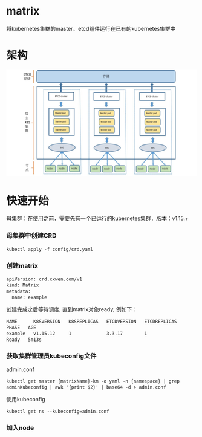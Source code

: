 # matrix

将kubernetes集群的master、etcd组件运行在已有的kubernetes集群中

# 架构

![](./matrix.jpg)

# 快速开始

母集群：在使用之前，需要先有一个已运行的kubernetes集群，版本：v1.15.+

### 母集群中创建CRD 

``` shell
kubectl apply -f config/crd.yaml
```

### 创建matrix

``` shell
apiVersion: crd.cxwen.com/v1
kind: Matrix
metadata:
  name: example
```

创建完成之后等待调度, 直到matrix对象ready, 例如下：

```
NAME      K8SVERSION   K8SREPLICAS   ETCDVERSION   ETCDREPLICAS   PHASE   AGE
example   v1.15.12     1             3.3.17        1              Ready   5m13s
```

### 获取集群管理员kubeconfig文件

admin.conf

``` shell
kubectl get master {matrixName}-km -o yaml -n {namespace} | grep adminKubeconfig | awk '{print $2}' | base64 -d > admin.conf
```

使用kubeconfig

``` shell
kubectl get ns --kubeconfig=admin.conf
```

### 加入node



